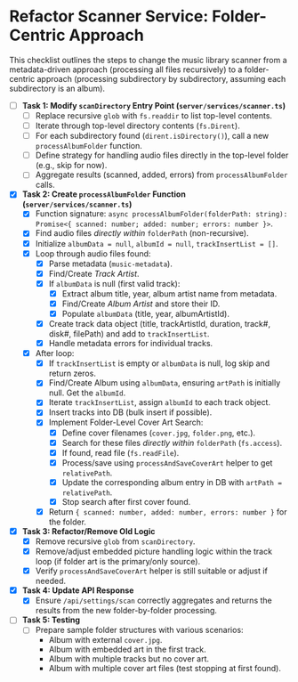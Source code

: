 # Refactor Scanner Service: Folder-Centric Approach

This checklist outlines the steps to change the music library scanner from a metadata-driven approach (processing all files recursively) to a folder-centric approach (processing subdirectory by subdirectory, assuming each subdirectory is an album).

- [ ] **Task 1: Modify `scanDirectory` Entry Point (`server/services/scanner.ts`)**
    - [ ] Replace recursive `glob` with `fs.readdir` to list top-level contents.
    - [ ] Iterate through top-level directory contents (`fs.Dirent`).
    - [ ] For each subdirectory found (`dirent.isDirectory()`), call a new `processAlbumFolder` function.
    - [ ] Define strategy for handling audio files directly in the top-level folder (e.g., skip for now).
    - [ ] Aggregate results (scanned, added, errors) from `processAlbumFolder` calls.

- [X] **Task 2: Create `processAlbumFolder` Function (`server/services/scanner.ts`)**
    - [X] Function signature: `async processAlbumFolder(folderPath: string): Promise<{ scanned: number; added: number; errors: number }>`.
    - [X] Find audio files *directly within* `folderPath` (non-recursive).
    - [X] Initialize `albumData = null`, `albumId = null`, `trackInsertList = []`.
    - [X] Loop through audio files found:
        - [X] Parse metadata (`music-metadata`).
        - [X] Find/Create *Track Artist*.
        - [X] If `albumData` is null (first valid track):
            - [X] Extract album title, year, album artist name from metadata.
            - [X] Find/Create *Album Artist* and store their ID.
            - [X] Populate `albumData` (title, year, albumArtistId).
        - [X] Create track data object (title, trackArtistId, duration, track#, disk#, filePath) and add to `trackInsertList`.
        - [X] Handle metadata errors for individual tracks.
    - [X] After loop:
        - [X] If `trackInsertList` is empty or `albumData` is null, log skip and return zeros.
        - [X] Find/Create Album using `albumData`, ensuring `artPath` is initially null. Get the `albumId`.
        - [X] Iterate `trackInsertList`, assign `albumId` to each track object.
        - [X] Insert tracks into DB (bulk insert if possible).
        - [X] Implement Folder-Level Cover Art Search:
            - [X] Define cover filenames (`cover.jpg`, `folder.png`, etc.).
            - [X] Search for these files *directly within* `folderPath` (`fs.access`).
            - [X] If found, read file (`fs.readFile`).
            - [X] Process/save using `processAndSaveCoverArt` helper to get `relativePath`.
            - [X] Update the corresponding album entry in DB with `artPath = relativePath`.
            - [X] Stop search after first cover found.
        - [X] Return `{ scanned: number, added: number, errors: number }` for the folder.

- [X] **Task 3: Refactor/Remove Old Logic**
    - [X] Remove recursive `glob` from `scanDirectory`.
    - [X] Remove/adjust embedded picture handling logic within the track loop (if folder art is the primary/only source).
    - [X] Verify `processAndSaveCoverArt` helper is still suitable or adjust if needed.

- [X] **Task 4: Update API Response**
    - [X] Ensure `/api/settings/scan` correctly aggregates and returns the results from the new folder-by-folder processing.

- [ ] **Task 5: Testing**
    - [ ] Prepare sample folder structures with various scenarios:
        - Album with external `cover.jpg`.
        - Album with embedded art in the first track.
        - Album with multiple tracks but no cover art.
        - Album with multiple cover art files (test stopping at first found).
